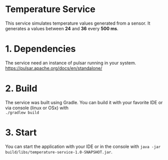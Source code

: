 # Temperature Service

This service simulates temperature values generated from a sensor.
It generates a values between **24** and **36** every **500 ms**.

# 1. Dependencies
The service need an instance of pulsar running in your system.
https://pulsar.apache.org/docs/en/standalone/

# 2. Build
The service was built using Gradle. You can build it with your
favorite IDE or via console (linux or OSx) with  
`./gradlew build`

# 3. Start
You can  start the application with your IDE or in the console with 
`java -jar build/libs/temperature-service-1.0-SNAPSHOT.jar`.
